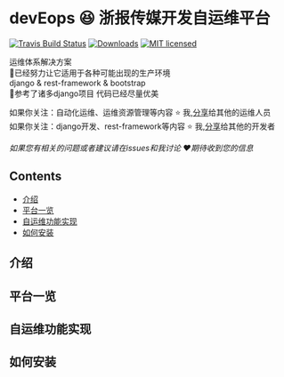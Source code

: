 devEops :laughing: 浙报传媒开发自运维平台
================================
[![Travis Build Status](https://travis-ci.org/redox-os/redox.svg?branch=master)](https://travis-ci.org/redox-os/redox)
[![Downloads](https://img.shields.io/github/downloads/redox-os/redox/total.svg)](https://github.com/redox-os/redox/releases)
[![MIT licensed](https://img.shields.io/badge/license-MIT-blue.svg)](./LICENSE.md)</br>

运维体系解决方案</br>
:muscle:已经努力让它适用于各种可能出现的生产环境</br>
django & rest-framework & bootstrap</br>
:muscle:参考了诸多django项目 代码已经尽量优美</br>

如果你关注：自动化运维、运维资源管理等内容  :star: 我,[分享](http://www.yolovelife.com)给其他的运维人员</br>
如果你关注：django开发、rest-framework等内容  :star: 我,[分享](http://www.yolovelife.com)给其他的开发者</br>

*如果您有相关的问题或者建议请在issues和我讨论 :heart:期待收到您的信息*

## Contents
* [介绍](#introduce)
* [平台一览](#looklike)
* [自运维功能实现](#whatcando)
* [如何安装](#howtoinstall)
## <a name="introduce"> 介绍 </a>
## <a name="looklike"> 平台一览 </a>
## <a name="whatcando"> 自运维功能实现 </a>
## <a name="howtoinstall"> 如何安装 </a>